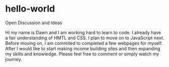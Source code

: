 # hello-world
Open Discussion and Ideas

Hi my name is Dawn and I am working hard to learn to code.
I already have a fair understanding of HMTL and CSS. I plan to move on to JavaScript next.
Before moving on, I am commited to completed a few webpages for myself.
After I would like to start making income building sites and then expanding my skills and knowledge.
Please feel free to comment or simply watch my journey.
